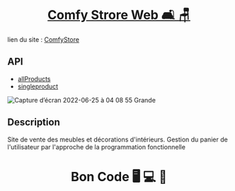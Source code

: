 <div>
  <h1 align="center">
    <a href="https://github.com/armandwadji/comfy-store-project.git">Comfy Strore Web 🛋 🪑
    </a>  
  </h1>
</div> 


lien du site : [ComfyStore](https://comfystoreaw.netlify.app)

## API 
- [allProducts](https://course-api.com/javascript-store-products)
- [singleproduct](https://course-api.com/javascript-store-single-product?id=rec43w3ipXvP28vog)

![Capture d’écran 2022-06-25 à 04 08 55 Grande](https://user-images.githubusercontent.com/90448006/175754300-724a5607-0d8e-4f1f-aecc-848329acbb00.jpeg)

## Description
Site de vente des meubles et décorations d'intérieurs. Gestion du panier  de l'utilisateur par l'approche de la programmation fonctionnelle

<h1 align="center">Bon Code 🖥 💻 📱</h1>
